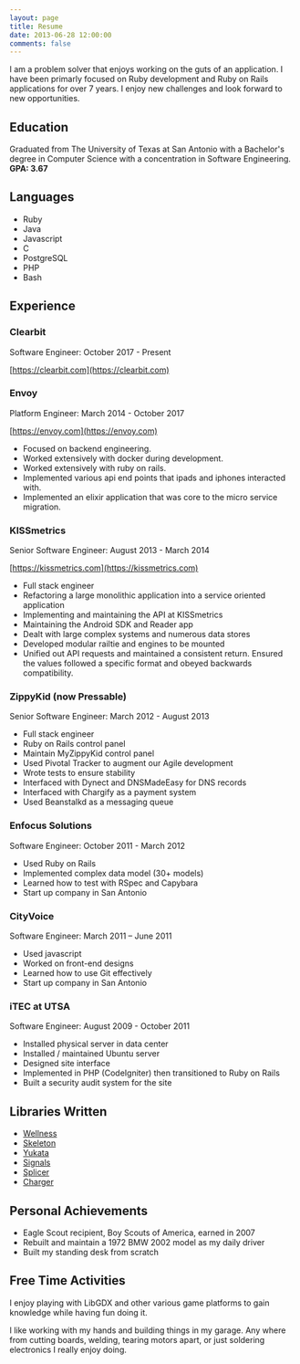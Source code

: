 ```yaml
---
layout: page
title: Resume
date: 2013-06-28 12:00:00
comments: false
---
```


I am a problem solver that enjoys working on the guts of an application. I have
been primarly focused on Ruby development and Ruby on Rails applications for
over 7 years. I enjoy new challenges and look forward to new opportunities.

## Education

Graduated from The University of Texas at San Antonio with a Bachelor's degree
in Computer Science with a concentration in Software Engineering. **GPA: 3.67**

## Languages

  * Ruby
  * Java
  * Javascript
  * C
  * PostgreSQL
  * PHP
  * Bash

## Experience

### Clearbit
Software Engineer: October 2017 - Present

[https://clearbit.com](https://clearbit.com)

### Envoy
Platform Engineer: March 2014 - October 2017

[https://envoy.com](https://envoy.com)

* Focused on backend engineering.
* Worked extensively with docker during development.
* Worked extensively with ruby on rails.
* Implemented various api end points that ipads and iphones interacted with.
* Implemented an elixir application that was core to the micro service migration.

### KISSmetrics
Senior Software Engineer: August 2013 - March 2014

[https://kissmetrics.com](https://kissmetrics.com)

  * Full stack engineer
  * Refactoring a large monolithic application into a service oriented
    application
  * Implementing and maintaining the API at KISSmetrics
  * Maintaining the Android SDK and Reader app
  * Dealt with large complex systems and numerous data stores
  * Developed modular railtie and engines to be mounted
  * Unified out API requests and maintained a consistent return. Ensured the
    values followed a specific format and obeyed backwards compatibility.

### ZippyKid (now Pressable)
Senior Software Engineer: March 2012 - August 2013

  * Full stack engineer
  * Ruby on Rails control panel
  * Maintain MyZippyKid control panel
  * Used Pivotal Tracker to augment our Agile development
  * Wrote tests to ensure stability
  * Interfaced with Dynect and DNSMadeEasy for DNS records
  * Interfaced with Chargify as a payment system
  * Used Beanstalkd as a messaging queue

### Enfocus Solutions
Software Engineer: October 2011 - March 2012

  * Used Ruby on Rails
  * Implemented complex data model (30+ models)
  * Learned how to test with RSpec and Capybara
  * Start up company in San Antonio

### CityVoice
Software Engineer: March 2011 – June 2011

  * Used javascript
  * Worked on front-end designs
  * Learned how to use Git effectively
  * Start up company in San Antonio

### iTEC at UTSA
Software Engineer: August 2009 - October 2011

  * Installed physical server in data center
  * Installed / maintained Ubuntu server
  * Designed site interface
  * Implemented in PHP (CodeIgniter) then transitioned to Ruby on Rails
  * Built a security audit system for the site

## Libraries Written

  * [Wellness](https://github.com/warmwaffles/wellness)
  * [Skeleton](https://github.com/warmwaffles/skeleton)
  * [Yukata](https://github.com/warmwaffles/yukata)
  * [Signals](https://github.com/warmwaffles/signals)
  * [Splicer](https://github.com/zippykid/splicer)
  * [Charger](https://github.com/warmwaffles/charger)

## Personal Achievements

  * Eagle Scout recipient, Boy Scouts of America, earned in 2007
  * Rebuilt and maintain a 1972 BMW 2002 model as my daily driver
  * Built my standing desk from scratch

## Free Time Activities

I enjoy playing with LibGDX and other various game platforms to gain knowledge
while having fun doing it.

I like working with my hands and building things in my garage. Any where from
cutting boards, welding, tearing motors apart, or just soldering electronics I
really enjoy doing.
